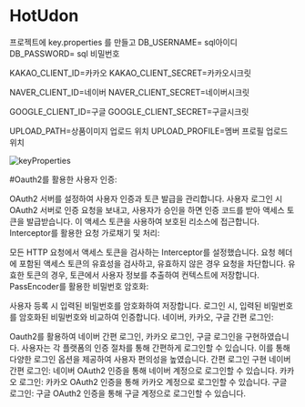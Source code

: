 # HotUdon

프로젝트에 key.properties 를 만들고 
DB_USERNAME= sql아이디
DB_PASSWORD= sql 비밀번호

KAKAO_CLIENT_ID=카카오
KAKAO_CLIENT_SECRET=카카오시크릿

NAVER_CLIENT_ID=네이버
NAVER_CLIENT_SECRET=네이버시크릿

GOOGLE_CLIENT_ID=구글
GOOGLE_CLIENT_SECRET=구글시크릿

UPLOAD_PATH=상품이미지 업로드 위치
UPLOAD_PROFILE=멤버 프로필 업로드 위치

![keyProperties](https://github.com/LEEjunswer/HotUdon/assets/126369781/f20b4159-58ad-4b5d-b3cb-d2c588bfbf91)


#Oauth2를 활용한 사용자 인증:

OAuth2 서버를 설정하여 사용자 인증과 토큰 발급을 관리합니다.
사용자 로그인 시 OAuth2 서버로 인증 요청을 보내고, 사용자가 승인을 하면 인증 코드를 받아 액세스 토큰을 발급받습니다.
이 액세스 토큰을 사용하여 보호된 리소스에 접근합니다.
Interceptor를 활용한 요청 가로채기 및 처리:

모든 HTTP 요청에서 액세스 토큰을 검사하는 Interceptor를 설정했습니다.
요청 헤더에 포함된 액세스 토큰의 유효성을 검사하고, 유효하지 않은 경우 요청을 차단합니다.
유효한 토큰의 경우, 토큰에서 사용자 정보를 추출하여 컨텍스트에 저장합니다.
PassEncoder를 활용한 비밀번호 암호화:

사용자 등록 시 입력된 비밀번호를 암호화하여 저장합니다.
로그인 시, 입력된 비밀번호를 암호화된 비밀번호와 비교하여 인증합니다.
네이버, 카카오, 구글 간편 로그인:

Oauth2를 활용하여 네이버 간편 로그인, 카카오 로그인, 구글 로그인을 구현하였습니다.
사용자는 각 플랫폼의 인증 절차를 통해 간편하게 로그인할 수 있습니다.
이를 통해 다양한 로그인 옵션을 제공하여 사용자 편의성을 높였습니다.
간편 로그인 구현
네이버 간편 로그인: 네이버 OAuth2 인증을 통해 네이버 계정으로 로그인할 수 있습니다.
카카오 로그인: 카카오 OAuth2 인증을 통해 카카오 계정으로 로그인할 수 있습니다.
구글 로그인: 구글 OAuth2 인증을 통해 구글 계정으로 로그인할 수 있습니다.

